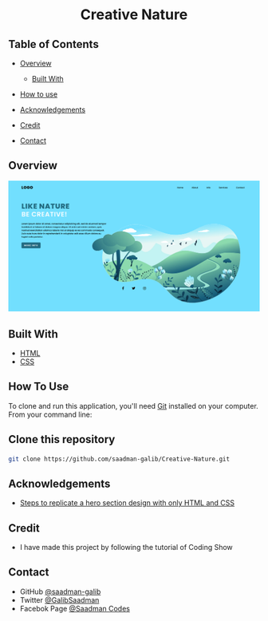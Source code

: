 <h1 align="center">Creative Nature</h1>

## Table of Contents

- [Overview](#overview)

  - [Built With](#built-with)

- [How to use](#how-to-use)

- [Acknowledgements](#acknowledgements)

- [Credit](#credit)

- [Contact](#contact)

## Overview

![screenshot](./assets/README.png)

## Built With

- [HTML](#built-with)
- [CSS](#built-with)

## How To Use

To clone and run this application, you'll need [Git](https://git-scm.com) installed on your computer. From your command line:
## Clone this repository
```bash
git clone https://github.com/saadman-galib/Creative-Nature.git
```
## Acknowledgements

- [Steps to replicate a hero section design with only HTML and CSS](#acknowledgements)

## Credit
- I have made this project by following the tutorial of Coding Show

## Contact

- GitHub [@saadman-galib](https://www.github.com/saadman-galib)
- Twitter [@GalibSaadman](https://www.twitter.com/GalibSaadman)
- Facebok Page [@Saadman Codes](https://www.facebook.com/saadman.codes/)